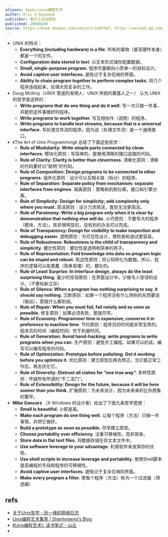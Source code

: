 ```yaml
---
aliases: books/unix编程艺术
author: Eric S·Raymond
publisher: 电子工业出版社
published: 20060200
source: https://book.douban.com/subject/1467587, https://weread.qq.com/web/reader/f1f32dd072021a42f1fbdefkc81322c012c81e728d9d180
---
```



- UNIX 的特点：
  - __Everything (including hardware) is a file__.
    所有的事物（甚至硬件本身）都是一个的文件。
  - __Configuration data stored in text__.
    以文本形式储存配置数据。
  - __Small, single-purpose program.__
    程序尽量朝向小而单一的目标设计。
  - __Avoid captive user interfaces.__
    避免过于复杂花哨的界面。
  - __Ability to chain program together to perform complex tasks.__
    将几个程序连结起来，处理大而复杂的工作。
- Doug McIlroy（UNIX 管道的发明人、UNIX 传统的奠基人之一） 认为 UNIX 的哲学是这样的：
  - __Write programs that do one thing and do it well.__
    写一次只做一件事，并能把这件事做好的程序。
  - __Write programs to work together.__
    写互相协作（调用）的程序。
  - __Write programs to handle text streams, because that is a universal interface.__
    写处理文件流的程序。因为这（处理文件流）是一个通用接口。
- 《The Art of Unix Programming》 总结了下面这些哲学：
  - __Rule of Modularity: Write simple parts connected by clean interfaces.__
    模块化原则：写简单的，能够用清晰的接口连接的代码。
  - __Rule of Clarity: Clarity is better than cleverness.__
    清晰化原则：清晰的代码要好过“聪明”的代码。
  - __Rule of Composition: Design programs to be connected to other programs.__
    组件化原则：设计可以互相关联（拆分）的程序。
  - __Rule of Separation: Separate policy from mechanism; separate interfaces from engines.__
    隔离原则：策略和机制分离，接口和引擎分离。
  - __Rule of Simplicity: Design for simplicity; add complexity only where you must.__
    简洁原则：设计力求简洁，直到无法更简洁。
  - __Rule of Parsimony: Write a big program only when it is clear by demonstration that nothing else will do.__
    小巧原则：不要写大的程序（模块、方法）。除非很明显的，没有别的办法可以完成。
  - __Rule of Transparency: Design for visibility to make inspection and debugging easier.__
    透明原则：为可见性设计，使检查和调试更容易。
  - __Rule of Robustness: Robustness is the child of transparency and simplicity.__
    健壮性原则：健壮性是透明和简单的孩子。
  - __Rule of Representation: Fold knowledge into data so program logic can be stupid and robust.__
    陈述性原则：将认知转化为数据。所以，程序的逻辑可以是愚蠢（简单易懂）的，健壮的。
  - __Rule of Least Surprise: In interface design, always do the least surprising thing.__
    最少的惊讶原则：在界面设计中，少做令人惊讶的设计。（不要标新立异）
  - __Rule of Silence: When a program has nothing surprising to say, it should say nothing.__
    沉默原则：如果一个程序没有什么特别的东西要说（输出），那就什么都别说。
  - __Rule of Repair: When you must fail, fail noisily and as soon as possible.__
    修复原则：如果必须失败，那就尽早。
  - __Rule of Economy: Programmer time is expensive; conserve it in preference to machine time.__
    节约原则：程序员的时间是非常宝贵的。程序员的时间（编程时间）优于机器时间。
  - __Rule of Generation: Avoid hand-hacking; write programs to write programs when you can.__
    生产原则：避免手工编程。如果可以的话，编写可以编写程序的代码。
  - __Rule of Optimization: Prototype before polishing. Get it working before you optimize it.__
    优化原则：建立原型后再去修正。当它能正常工作后，再去优化它。
  - __Rule of Diversity: Distrust all claims for “one true way”.__
    多样性原则：怀疑所有所谓的“不二法门”。
  - __Rule of Extensibility: Design for the future, because it will be here sooner than you think.__
    扩展原则：为未来设计，因为未来来的比你想象的要早。
- **Mike Gancarz** （X Windows 的设计者）给出了下面九条哲学思想：
  - __Small is beautiful.__
    小即是美。
  - __Make each program do one thing well.__
    让每个程序（方法）只做一件事情，并把它做好。
  - __Build a prototype as soon as possible.__
    尽早建立原型。
  - __Choose portability over efficiency.__
    注重可移植性，而非效率。
  - __Store data in flat text files.__
    将数据存储在存文本文件中。
  - __Use software leverage to your advantage.__
    利用软件来发挥你的优势。
  - __Use shell scripts to increase leverage and portability.__
    使用Shell脚本提高编程的手段和程序的可移植性。
  - __Avoid captive user interfaces.__
    避免过于复杂花哨的界面。
  - __Make every program a filter.__
    使每个程序（方法）称为一个过滤器（筛选器）
## refs
  - [关于Unix哲学 - 阮一峰的网络日志](https://www.ruanyifeng.com/blog/2009/06/unix_philosophy.html)
  - [Unix编程艺术集萃 | Shenlvmeng's Blog](https://shenlvmeng.github.io/blog/2021/01/29/zen-of-unix/)
  - [《Unix编程艺术》读书笔记 - 山丘](https://xiezg247.xyz/2020/02/26/Unix%E7%BC%96%E7%A8%8B%E8%89%BA%E6%9C%AF-%E8%AF%BB%E4%B9%A6%E7%AC%94%E8%AE%B0/)
  -